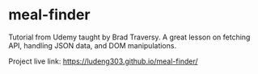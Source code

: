 # meal-finder
Tutorial from Udemy taught by Brad Traversy. A great lesson on fetching API, handling JSON data, and DOM manipulations.

Project live link:
https://ludeng303.github.io/meal-finder/
